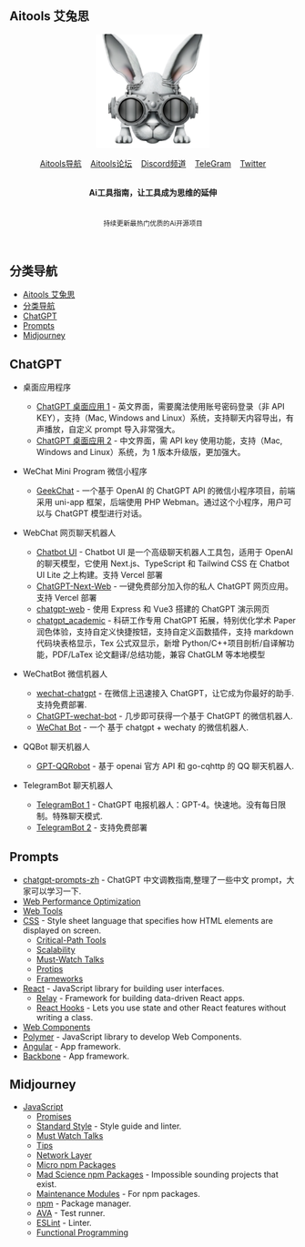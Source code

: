 ## Aitools 艾兔思

<div align="center">
    <img width="200" height="200" src="media/aitools-logo-favicon.svg">
</div>

<p align="center">
	<a href="https://www.aitools.chat/">Aitools导航</a>&nbsp;&nbsp;&nbsp;
	<a href="https://bbs.aitools.chat/">Aitools论坛</a>&nbsp;&nbsp;&nbsp;
	<a href="https://discord.gg/JKcJHvJqEG">Discord频道</a>&nbsp;&nbsp;&nbsp;
	<a href="https://t.me/AitoolsChats">TeleGram</a>&nbsp;&nbsp;&nbsp;
	<a href="https://twitter.com/kongdaofu16">Twitter</a>
</p>

<br>

<div align="center">
	<b>Ai工具指南，让工具成为思维的延伸</b>
</div>

<br>

<p align="center">
	<sub>持续更新最热门优质的Ai开源项目</sub>
</p>
<br>

## 分类导航

- [Aitools 艾兔思](#aitools-艾兔思)
- [分类导航](#分类导航)
- [ChatGPT](#chatgpt)
- [Prompts](#prompts)
- [Midjourney](#midjourney)

## ChatGPT

- 桌面应用程序
  - [ChatGPT 桌面应用 1](https://github.com/lencx/ChatGPT) - 英文界面，需要魔法使用账号密码登录（非 API KEY），支持（Mac, Windows and Linux）系统，支持聊天内容导出，有声播放，自定义 prompt 导入非常强大。
  - [ChatGPT 桌面应用 2](https://github.com/lencx/nofwl) - 中文界面，需 API key 使用功能，支持（Mac, Windows and Linux）系统，为 1 版本升级版，更加强大。
- WeChat Mini Program 微信小程序

  - [GeekChat](https://github.com/inccleo/GeekChat) - 一个基于 OpenAI 的 ChatGPT API 的微信小程序项目，前端采用 uni-app 框架，后端使用 PHP Webman。通过这个小程序，用户可以与 ChatGPT 模型进行对话。

- WebChat 网页聊天机器人
  - [Chatbot UI](https://github.com/mckaywrigley/chatbot-ui) - Chatbot UI 是一个高级聊天机器人工具包，适用于 OpenAI 的聊天模型，它使用 Next.js、TypeScript 和 Tailwind CSS 在 Chatbot UI Lite 之上构建。支持 Vercel 部署
  - [ChatGPT-Next-Web](https://github.com/Yidadaa/ChatGPT-Next-Web) - 一键免费部分加入你的私人 ChatGPT 网页应用。支持 Vercel 部署
  - [chatgpt-web](https://github.com/Chanzhaoyu/chatgpt-webe) - 使用 Express 和 Vue3 搭建的 ChatGPT 演示网页
  - [chatgpt_academic](https://github.com/binary-husky/chatgpt_academic) - 科研工作专用 ChatGPT 拓展，特别优化学术 Paper 润色体验，支持自定义快捷按钮，支持自定义函数插件，支持 markdown 代码块表格显示，Tex 公式双显示，新增 Python/C++项目剖析/自译解功能，PDF/LaTex 论文翻译/总结功能，兼容 ChatGLM 等本地模型
- WeChatBot 微信机器人
  - [wechat-chatgpt](https://github.com/fuergaosi233/wechat-chatgpt) - 在微信上迅速接入 ChatGPT，让它成为你最好的助手.支持免费部署.
  - [ChatGPT-wechat-bot](https://github.com/AutumnWhj/ChatGPT-wechat-bot) - 几步即可获得一个基于 ChatGPT 的微信机器人.
  - [WeChat Bot](https://github.com/wangrongding/wechat-bot) - 一个 基于 chatgpt + wechaty 的微信机器人.
- QQBot 聊天机器人

  - [GPT-QQRobot](https://github.com/PairZhu/GPT-QQRobot) - 基于 openai 官方 API 和 go-cqhttp 的 QQ 聊天机器人.

- TelegramBot 聊天机器人
  - [TelegramBot 1](https://github.com/karfly/chatgpt_telegram_bot) - ChatGPT 电报机器人：GPT-4。快速地。没有每日限制。特殊聊天模式.
  - [TelegramBot 2](https://github.com/TBXark/ChatGPT-Telegram-Workers) - 支持免费部署

## Prompts

- [chatgpt-prompts-zh](https://github.com/PlexPt/awesome-chatgpt-prompts-zh) - ChatGPT 中文调教指南,整理了一些中文 prompt，大家可以学习一下.
- [Web Performance Optimization](https://github.com/davidsonfellipe/awesome-wpo#readme)
- [Web Tools](https://github.com/lvwzhen/tools#readme)
- [CSS](https://github.com/awesome-css-group/awesome-css#readme) - Style sheet language that specifies how HTML elements are displayed on screen.
  - [Critical-Path Tools](https://github.com/addyosmani/critical-path-css-tools#readme)
  - [Scalability](https://github.com/davidtheclark/scalable-css-reading-list#readme)
  - [Must-Watch Talks](https://github.com/AllThingsSmitty/must-watch-css#readme)
  - [Protips](https://github.com/AllThingsSmitty/css-protips#readme)
  - [Frameworks](https://github.com/troxler/awesome-css-frameworks#readme)
- [React](https://github.com/enaqx/awesome-react#readme) - JavaScript library for building user interfaces.
  - [Relay](https://github.com/expede/awesome-relay#readme) - Framework for building data-driven React apps.
  - [React Hooks](https://github.com/glauberfc/awesome-react-hooks#readme) - Lets you use state and other React features without writing a class.
- [Web Components](https://github.com/web-padawan/awesome-web-components#readme)
- [Polymer](https://github.com/Granze/awesome-polymer#readme) - JavaScript library to develop Web Components.
- [Angular](https://github.com/PatrickJS/awesome-angular#readme) - App framework.
- [Backbone](https://github.com/sadcitizen/awesome-backbone#readme) - App framework.

## Midjourney

- [JavaScript](https://github.com/sorrycc/awesome-javascript#readme)
  - [Promises](https://github.com/wbinnssmith/awesome-promises#readme)
  - [Standard Style](https://github.com/standard/awesome-standard#readme) - Style guide and linter.
  - [Must Watch Talks](https://github.com/bolshchikov/js-must-watch#readme)
  - [Tips](https://github.com/loverajoel/jstips#readme)
  - [Network Layer](https://github.com/Kikobeats/awesome-network-js#readme)
  - [Micro npm Packages](https://github.com/parro-it/awesome-micro-npm-packages#readme)
  - [Mad Science npm Packages](https://github.com/feross/awesome-mad-science#readme) - Impossible sounding projects that exist.
  - [Maintenance Modules](https://github.com/maxogden/maintenance-modules#readme) - For npm packages.
  - [npm](https://github.com/sindresorhus/awesome-npm#readme) - Package manager.
  - [AVA](https://github.com/avajs/awesome-ava#readme) - Test runner.
  - [ESLint](https://github.com/dustinspecker/awesome-eslint#readme) - Linter.
  - [Functional Programming](https://github.com/stoeffel/awesome-fp-js#readme)
